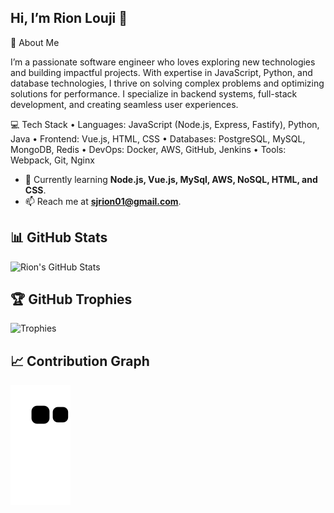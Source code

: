 
<!--
**PackmarRionLouji/PackmarRionLouji** is a ✨ _special_ ✨ repository because its `README.md` (this file) appears on your GitHub profile.

Here are some ideas to get you started:

- 🔭 I’m currently working on ...
- 🌱 I’m currently learning ...
- 👯 I’m looking to collaborate on ...
- 🤔 I’m looking for help with ...
- 💬 Ask me about ...
- 📫 How to reach me: ...
- 😄 Pronouns: ...
- ⚡ Fun fact: ...
-->

## Hi, I’m Rion Louji 👋

🚀 About Me

I’m a passionate software engineer who loves exploring new technologies and building impactful projects. With expertise in JavaScript, Python, and database technologies, I thrive on solving complex problems and optimizing solutions for performance. I specialize in backend systems, full-stack development, and creating seamless user experiences.

💻 Tech Stack
	•	Languages: JavaScript (Node.js, Express, Fastify), Python, Java
	•	Frontend: Vue.js, HTML, CSS
	•	Databases: PostgreSQL, MySQL, MongoDB, Redis
	•	DevOps: Docker, AWS, GitHub, Jenkins
	•	Tools: Webpack, Git, Nginx

- 🌱 Currently learning **Node.js, Vue.js, MySql, AWS, NoSQL, HTML, and CSS**.
- 📫 Reach me at **sjrion01@gmail.com**.

## 📊 GitHub Stats
![Rion's GitHub Stats](https://github-readme-stats.vercel.app/api?username=PackmarRionLouji&show_icons=true&count_private=true&include_all_commits=true&theme=radical)

## 🏆 GitHub Trophies
![Trophies](https://github-profile-trophy.vercel.app/?username=PackmarRionLouji&theme=gruvbox&no-frame=true&margin-w=15)

## 📈 Contribution Graph
![Snake Animation](https://github.com/PackmarRionLouji/PackmarRionLouji/blob/output/github-contribution-grid-snake.svg)

